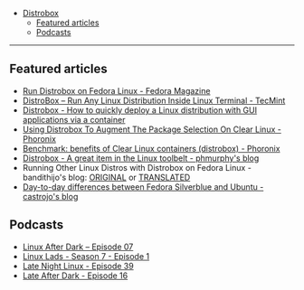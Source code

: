 - [Distrobox](README.md)
  - [Featured articles](#featured-articles)
  - [Podcasts](#podcasts)

---

## Featured articles

- [Run Distrobox on Fedora Linux - Fedora Magazine](https://fedoramagazine.org/run-distrobox-on-fedora-linux/)
- [DistroBox – Run Any Linux Distribution Inside Linux Terminal - TecMint](https://www.tecmint.com/distrobox-run-any-linux-distribution/)
- [Distrobox - How to quickly deploy a Linux distribution with GUI applications via a container](https://www.techrepublic.com/article/how-to-quickly-deploy-a-linux-distribution-with-gui-applications-via-a-container/)
- [Using Distrobox To Augment The Package Selection On Clear Linux - Phoronix](https://www.phoronix.com/scan.php?page=news_item&px=Distrobox-Clear-Linux)
- [Benchmark: benefits of Clear Linux containers (distrobox) - Phoronix](https://www.phoronix.com/forums/forum/phoronix/latest-phoronix-articles/1305326-clear-linux-container-performance-continues-showing-sizable-gains)
- [Distrobox - A great item in the Linux toolbelt - phmurphy's blog](https://phmurphy.com/posts/distrobox-toolbelt/)
- Running Other Linux Distros with Distrobox on Fedora Linux - bandithijo's blog:
  [ORIGINAL](https://bandithijo.github.io/blog/menjalankan-distro-linux-lain-dengan-distrobox-di-fedora-linux)
  or [TRANSLATED](https://bandithijo-github-io.translate.goog/blog/menjalankan-distro-linux-lain-dengan-distrobox-di-fedora-linux?_x_tr_sl=id&_x_tr_tl=en&_x_tr_hl=it&_x_tr_pto=wapp)
- [Day-to-day differences between Fedora Silverblue and Ubuntu - castrojo's blog](https://www.ypsidanger.com/day-to-day-advantages-of-fedora-silverblue/)

## Podcasts

- [Linux After Dark – Episode 07](https://linuxafterdark.net/linux-after-dark-episode-07/)
- [Linux Lads - Season 7 - Episode 1](https://linuxlads.com/episodes/season-7-episode-1)
- [Late Night Linux - Episode 39](https://latenightlinux.com/linux-downtime-episode-39/)
- [Late After Dark - Episode 16](https://linuxafterdark.net/linux-after-dark-episode-16/)
